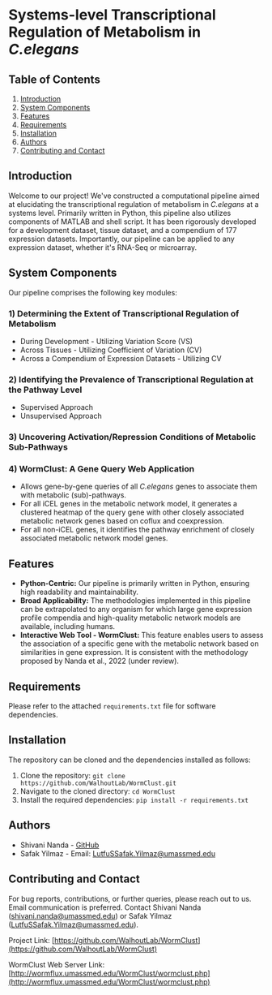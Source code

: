 # Systems-level Transcriptional Regulation of Metabolism in *C.elegans*

## Table of Contents
1. [Introduction](#Introduction)
2. [System Components](#System-Components)
3. [Features](#Features)
4. [Requirements](#Requirements)
5. [Installation](#Installation)
6. [Authors](#Authors)
7. [Contributing and Contact](#Contributing-and-Contact)


## Introduction

Welcome to our project! We've constructed a computational pipeline aimed at elucidating the transcriptional regulation of metabolism in *C.elegans* at a systems level. Primarily written in Python, this pipeline also utilizes components of MATLAB and shell script. It has been rigorously developed for a development dataset, tissue dataset, and a compendium of 177 expression datasets. Importantly, our pipeline can be applied to any expression dataset, whether it's RNA-Seq or microarray.

## System Components

Our pipeline comprises the following key modules:

### 1) Determining the Extent of Transcriptional Regulation of Metabolism
* During Development - Utilizing Variation Score (VS)
* Across Tissues - Utilizing Coefficient of Variation (CV)
* Across a Compendium of Expression Datasets - Utilizing CV 

### 2) Identifying the Prevalence of Transcriptional Regulation at the Pathway Level
* Supervised Approach
* Unsupervised Approach

### 3) Uncovering Activation/Repression Conditions of Metabolic Sub-Pathways

### 4) WormClust: A Gene Query Web Application
* Allows gene-by-gene queries of all *C.elegans* genes to associate them with metabolic (sub)-pathways.
* For all iCEL genes in the metabolic network model, it generates a clustered heatmap of the query gene with other closely associated metabolic network genes based on coflux and coexpression.
* For all non-iCEL genes, it identifies the pathway enrichment of closely associated metabolic network model genes.

## Features

* **Python-Centric:** Our pipeline is primarily written in Python, ensuring high readability and maintainability.
* **Broad Applicability:** The methodologies implemented in this pipeline can be extrapolated to any organism for which large gene expression profile compendia and high-quality metabolic network models are available, including humans.
* **Interactive Web Tool - WormClust:** This feature enables users to assess the association of a specific gene with the metabolic network based on similarities in gene expression. It is consistent with the methodology proposed by Nanda et al., 2022 (under review).

## Requirements

Please refer to the attached `requirements.txt` file for software dependencies.

## Installation

The repository can be cloned and the dependencies installed as follows:

1. Clone the repository: `git clone https://github.com/WalhoutLab/WormClust.git`
2. Navigate to the cloned directory: `cd WormClust`
3. Install the required dependencies: `pip install -r requirements.txt`

## Authors

* Shivani Nanda - [GitHub](https://github.com/shivani710)
* Safak Yilmaz - Email: LutfuSSafak.Yilmaz@umassmed.edu

## Contributing and Contact

For bug reports, contributions, or further queries, please reach out to us. Email communication is preferred. Contact Shivani Nanda (shivani.nanda@umassmed.edu) or Safak Yilmaz (LutfuSSafak.Yilmaz@umassmed.edu). 

Project Link: [https://github.com/WalhoutLab/WormClust](https://github.com/WalhoutLab/WormClust)

WormClust Web Server Link: [http://wormflux.umassmed.edu/WormClust/wormclust.php](http://wormflux.umassmed.edu/WormClust/wormclust.php)


  
  
